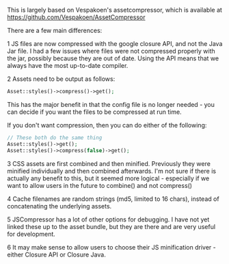 This is largely based on Vespakoen's assetcompressor, which is available at https://github.com/Vespakoen/AssetCompressor

There are a few main differences:

1 JS files are now compressed with the google closure API, and not the Java Jar file. I had a few issues where files were not compressed properly with the jar, possibly because they are out of date. Using the API means that we always have the most up-to-date compiler.

2 Assets need to be output as follows:

```php
Asset::styles()->compress()->get();
```
This has the major benefit in that the config file is no longer needed - you can decide if you want the files to be compressed at run time.

If you don't want compression, then you can do either of the following:
```php
// These both do the same thing
Asset::styles()->get();
Asset::styles()->compress(false)->get();
```

3 CSS assets are first combined and then minified. Previously they were minified individually and then combined afterwards. I'm not sure if there is actually any benefit to this, but it seemed more logical - especially if we want to allow users in the future to combine() and not compress() 

4 Cache filenames are random strings (md5, limited to 16 chars), instead of concatenating the underlying assets.

5 JSCompressor has a lot of other options for debugging. I have not yet linked these up to the asset bundle, but they are there and are very useful for development.

6 It may make sense to allow users to choose their JS minification driver - either Closure API or Closure Java.